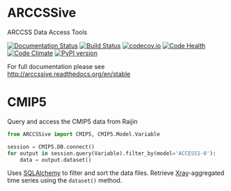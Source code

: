 # ARCCSSive
ARCCSS Data Access Tools

[![Documentation Status](https://readthedocs.org/projects/arccssive/badge/?version=latest)](https://readthedocs.org/projects/arccssive/?badge=latest)
[![Build Status](https://travis-ci.org/coecms/ARCCSSive.svg?branch=master)](https://travis-ci.org/coecms/ARCCSSive)
[![codecov.io](http://codecov.io/github/coecms/ARCCSSive/coverage.svg?branch=master)](http://codecov.io/github/coecms/ARCCSSive?branch=master)
[![Code Health](https://landscape.io/github/coecms/ARCCSSive/master/landscape.svg?style=flat)](https://landscape.io/github/coecms/ARCCSSive/master)
[![Code Climate](https://codeclimate.com/github/coecms/ARCCSSive/badges/gpa.svg)](https://codeclimate.com/github/coecms/ARCCSSive)
[![PyPI version](https://badge.fury.io/py/ARCCSSive.svg)](https://pypi.python.org/pypi/ARCCSSive)

For full documentation please see http://arccssive.readthedocs.org/en/stable

CMIP5
=====

Query and access the CMIP5 data from Raijin

```python
from ARCCSSive import CMIP5, CMIP5.Model.Variable

session = CMIP5.DB.connect()
for output in session.query(Variable).filter_by(model='ACCESS1-0'):
    data = output.dataset()    
```

Uses [SQLAlchemy](http://docs.sqlalchemy.org/en/rel_1_0/orm/tutorial.html#querying) to filter and sort the data files. Retrieve [Xray](https://github.com/xray/xray)-aggregated time series using the `dataset()` method.
